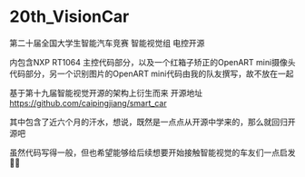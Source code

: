 # 20th_VisionCar

第二十届全国大学生智能汽车竞赛 智能视觉组 电控开源

内包含NXP RT1064 主控代码部分，以及一个红箱子矫正的OpenART mini摄像头代码部分，另一个识别图片的OpenART mini代码由我的队友撰写，故不放在一起

基于第十九届智能视觉开源的架构上衍生而来 开源地址 https://github.com/caipingjiang/smart_car

其中包含了近六个月的汗水，想说，既然是一点点从开源中学来的，那么就回归开源吧

虽然代码写得一般，但也希望能够给后续想要开始接触智能视觉的车友们一点启发🥰🥰




